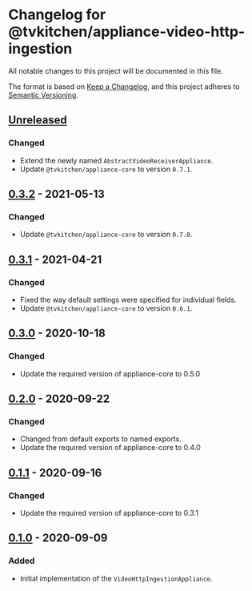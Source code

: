 # Changelog for @tvkitchen/appliance-video-http-ingestion

All notable changes to this project will be documented in this file.

The format is based on [Keep a Changelog](https://keepachangelog.com/en/1.0.0/),
and this project adheres to [Semantic Versioning](https://semver.org/spec/v2.0.0.html).

## [Unreleased]
### Changed
- Extend the newly named `AbstractVideoReceiverAppliance`.
- Update `@tvkitchen/appliance-core` to version `0.7.1`.

## [0.3.2] - 2021-05-13
### Changed
- Update `@tvkitchen/appliance-core` to version `0.7.0`.

## [0.3.1] - 2021-04-21
### Changed
- Fixed the way default settings were specified for individual fields.
- Update `@tvkitchen/appliance-core` to version `0.6.1`.

## [0.3.0] - 2020-10-18
### Changed
- Update the required version of appliance-core to 0.5.0

## [0.2.0] - 2020-09-22
### Changed
- Changed from default exports to named exports.
- Update the required version of appliance-core to 0.4.0

## [0.1.1] - 2020-09-16
### Changed
- Update the required version of appliance-core to 0.3.1

## [0.1.0] - 2020-09-09
### Added
- Initial implementation of the `VideoHttpIngestionAppliance`.

[Unreleased]: https://github.com/tvkitchen/appliances/compare/@tvkitchen/appliance-video-http-ingestion@0.3.1...HEAD
[0.3.2]: https://github.com/tvkitchen/appliances/releases/tag/@tvkitchen/appliance-video-http-ingestion@0.3.2
[0.3.1]: https://github.com/tvkitchen/appliances/releases/tag/@tvkitchen/appliance-video-http-ingestion@0.3.1
[0.3.0]: https://github.com/tvkitchen/appliances/releases/tag/@tvkitchen/appliance-video-http-ingestion@0.3.0
[0.2.0]: https://github.com/tvkitchen/appliances/releases/tag/@tvkitchen/appliance-video-http-ingestion@0.2.0
[0.1.1]: https://github.com/tvkitchen/appliances/releases/tag/@tvkitchen/appliance-video-http-ingestion@0.1.1
[0.1.0]: https://github.com/tvkitchen/appliances/releases/tag/@tvkitchen/appliance-video-http-ingestion@0.1.0


